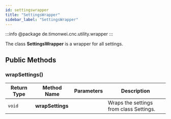 ```yaml
---
id: settingswrapper
title: "SettingsWrapper"
sidebar_label: "SettingsWrapper"
---
```


:::info
@package de.timonwei.cnc.utility.wrapper
:::

The class **SettingsWrapper** is a wrapper for all settings.


## Public Methods

### wrapSettings()
| Return Type   | Method Name   | Parameters  | Description    |
| ------------- | ------------- | ----------- | -------------- |
| `void`       | **wrapSettings**      |             | Wraps the settings from class Settings. |